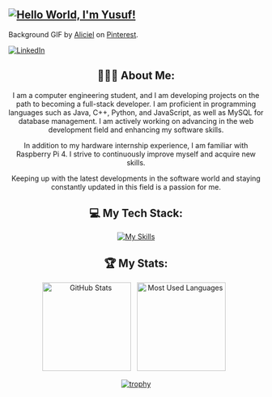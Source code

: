 ## [![Hello World, I'm Yusuf!]([assets/header.gif](https://github.com/Yusufkuscu/Yusufkuscu/blob/main/.github/wallpaper%201920x1080.gif))](https://github.com/Yusufkuscu)
Background GIF by [Aliciel](https://www.pinterest.com/pin/5277724550564022/) on [Pinterest](https://www.pinterest.com/).

[![LinkedIn](https://skillicons.dev/icons?i=linkedin)](https://www.linkedin.com/in/yusufkuscu/) &nbsp;

<div align="center">

## 👨🏻‍💻 About Me:
I am a computer engineering student, and I am developing projects on the path to becoming a full-stack developer. I am proficient in programming languages such as Java, C++, Python, and JavaScript, as well as MySQL for database management. I am actively working on advancing in the web development field and enhancing my software skills.

In addition to my hardware internship experience, I am familiar with Raspberry Pi 4. I strive to continuously improve myself and acquire new skills.

Keeping up with the latest developments in the software world and staying constantly updated in this field is a passion for me.

<div align="center">

## 💻 My Tech Stack:
[![My Skills](https://skillicons.dev/icons?i=java,cpp,js,html,css,mysql)](https://skillicons.dev)


<div align="center">

## 🏆 My Stats:

<p>
    <img height=175 alt="GitHub Stats" src="https://github-readme-stats.vercel.app/api?username=Yusufkuscu&show_icons=true&count_private=true&theme=dark" />&nbsp;&nbsp;
    <img height=175 alt="Most Used Languages" src="https://github-readme-stats.vercel.app/api/top-langs/?username=Yusufkuscu&layout=compact&theme=dark" />&nbsp;&nbsp;
</p>


[![trophy](https://github-profile-trophy.vercel.app/?username=Yusufkuscu)](https://github.com/Yusufkuscu/github-profile-trophy)
